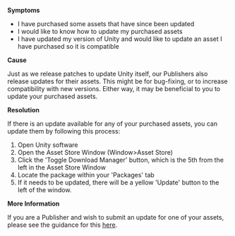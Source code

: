 
        

**<span class="wysiwyg-underline">Symptoms</span>** 

*   I have purchased some assets that have since been updated
*   I would like to know how to update my purchased assets
*   I have updated my version of Unity and would like to update an asset I have purchased so it is compatible

**<span class="wysiwyg-underline">Cause</span>** 

Just as we release patches to update Unity itself, our Publishers also release updates for their assets. This might be for bug-fixing, or to increase compatibility with new versions. Either way, it may be beneficial to you to update your purchased assets.

**<span class="wysiwyg-underline">Resolution</span>** 

If there is an update available for any of your purchased assets, you can update them by following this process:

1.  Open Unity software
2.  Open the Asset Store Window (Window>Asset Store)
3.  Click the 'Toggle Download Manager' button, which is the 5th from the left in the Asset Store Window
4.  Locate the package within your 'Packages' tab
5.  If it needs to be updated, there will be a yellow 'Update' button to the left of the window.

**<span class="wysiwyg-underline">More Information</span>** 

If you are a Publisher and wish to submit an update for one of your assets, please see the guidance for this [here](http://unity3d.com/asset-store/sell-assets/submission-guidelines#package-manager).

      
